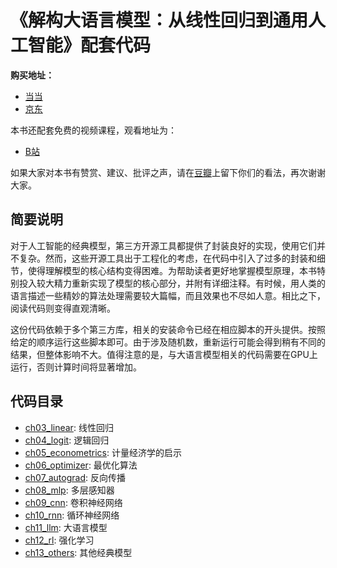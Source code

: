 # 《解构大语言模型：从线性回归到通用人工智能》配套代码

**购买地址：**

* [当当](https://product.dangdang.com/29718791.html)
* [京东](https://item.jd.com/14596264.html)

本书还配套免费的视频课程，观看地址为：
 
 * [B站](https://space.bilibili.com/417265639/channel/collectiondetail?sid=3138772) 

如果大家对本书有赞赏、建议、批评之声，请在[豆瓣](https://book.douban.com/subject/36873291/)上留下你们的看法，再次谢谢大家。

## 简要说明

对于人工智能的经典模型，第三方开源工具都提供了封装良好的实现，使用它们并不复杂。然而，这些开源工具出于工程化的考虑，在代码中引入了过多的封装和细节，使得理解模型的核心结构变得困难。为帮助读者更好地掌握模型原理，本书特别投入较大精力重新实现了模型的核心部分，并附有详细注释。有时候，用人类的语言描述一些精妙的算法处理需要较大篇幅，而且效果也不尽如人意。相比之下，阅读代码则变得直观清晰。

这份代码依赖于多个第三方库，相关的安装命令已经在相应脚本的开头提供。按照给定的顺序运行这些脚本即可。由于涉及随机数，重新运行可能会得到稍有不同的结果，但整体影响不大。值得注意的是，与大语言模型相关的代码需要在GPU上运行，否则计算时间将显著增加。

## 代码目录

- [ch03_linear](ch03_linear): 线性回归
- [ch04_logit](ch04_logit): 逻辑回归
- [ch05_econometrics](ch05_econometrics): 计量经济学的启示
- [ch06_optimizer](ch06_optimizer): 最优化算法
- [ch07_autograd](ch07_autograd): 反向传播
- [ch08_mlp](ch08_mlp): 多层感知器
- [ch09_cnn](ch09_cnn): 卷积神经网络
- [ch10_rnn](ch10_rnn): 循环神经网络
- [ch11_llm](ch11_llm): 大语言模型
- [ch12_rl](ch12_rl): 强化学习
- [ch13_others](ch13_others): 其他经典模型